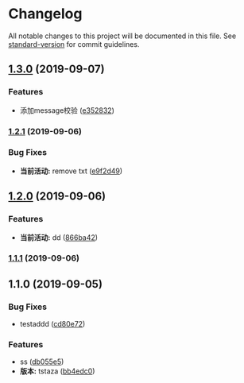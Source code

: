# Changelog

All notable changes to this project will be documented in this file. See [standard-version](https://github.com/conventional-changelog/standard-version) for commit guidelines.

## [1.3.0](https://github.com/Jesse121/study/compare/v1.2.1...v1.3.0) (2019-09-07)


### Features

* 添加message校验 ([e352832](https://github.com/Jesse121/study/commit/e352832))

### [1.2.1](https://github.com/Jesse121/study/compare/v1.2.0...v1.2.1) (2019-09-06)


### Bug Fixes

* **当前活动:** remove txt ([e9f2d49](https://github.com/Jesse121/study/commit/e9f2d49))

## [1.2.0](https://github.com/Jesse121/study/compare/v1.1.0...v1.2.0) (2019-09-06)


### Features

* **当前活动:** dd ([866ba42](https://github.com/Jesse121/study/commit/866ba42))

### [1.1.1](https://github.com/Jesse121/study/compare/v1.1.0...v1.1.1) (2019-09-06)

## 1.1.0 (2019-09-05)


### Bug Fixes

* testaddd ([cd80e72](https://github.com/Jesse121/study/commit/cd80e72))


### Features

* ss ([db055e5](https://github.com/Jesse121/study/commit/db055e5))
* **版本:** tstaza ([bb4edc0](https://github.com/Jesse121/study/commit/bb4edc0))

